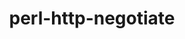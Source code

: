 ---
title: "perl-http-negotiate"
layout: cache
categories: [package, develop-2025-02-09]
meta: {"versions": ["6.01"], "compilers": ["gcc@=11.1.0", "gcc@=11.4.0"], "oss": ["ubuntu20.04", "ubuntu22.04"], "platforms": ["linux"], "targets": ["x86_64_v3"], "stacks": ["data-vis-sdk", "e4s", "hep", "root"], "num_specs": 2, "num_specs_by_stack": {"data-vis-sdk": 1, "root": 2, "hep": 1, "e4s": 1}}
spec_details: [{"hash": "ajokusth54osuq7lul7ni3x5n2rhnwpz", "compiler": "gcc@=11.1.0", "versions": ["6.01"], "os": "ubuntu20.04", "platform": "linux", "target": "x86_64_v3", "variants": ["build_system=perl"], "stacks": ["data-vis-sdk", "root"], "size": "-", "tarball": "https://binaries.spack.io/develop-2025-02-09/build_cache/linux-ubuntu20.04-x86_64_v3/gcc-11.1.0/perl-http-negotiate-6.01/linux-ubuntu20.04-x86_64_v3-gcc-11.1.0-perl-http-negotiate-6.01-ajokusth54osuq7lul7ni3x5n2rhnwpz.spack"}, {"hash": "qnmnslgc4op4wopq5ltkzfaulfbncnvt", "compiler": "gcc@=11.4.0", "versions": ["6.01"], "os": "ubuntu22.04", "platform": "linux", "target": "x86_64_v3", "variants": ["build_system=perl"], "stacks": ["root", "hep", "e4s"], "size": "-", "tarball": "https://binaries.spack.io/develop-2025-02-09/build_cache/linux-ubuntu22.04-x86_64_v3/gcc-11.4.0/perl-http-negotiate-6.01/linux-ubuntu22.04-x86_64_v3-gcc-11.4.0-perl-http-negotiate-6.01-qnmnslgc4op4wopq5ltkzfaulfbncnvt.spack"}]
---